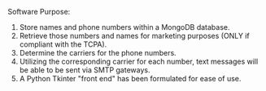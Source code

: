 Software Purpose:

1. Store names and phone numbers within a MongoDB database.
2. Retrieve those numbers and names for marketing purposes (ONLY if compliant with the TCPA).
3. Determine the carriers for the phone numbers.
4. Utilizing the corresponding carrier for each number, text messages will be able to be sent via SMTP gateways.
5. A Python Tkinter "front end" has been formulated for ease of use.
